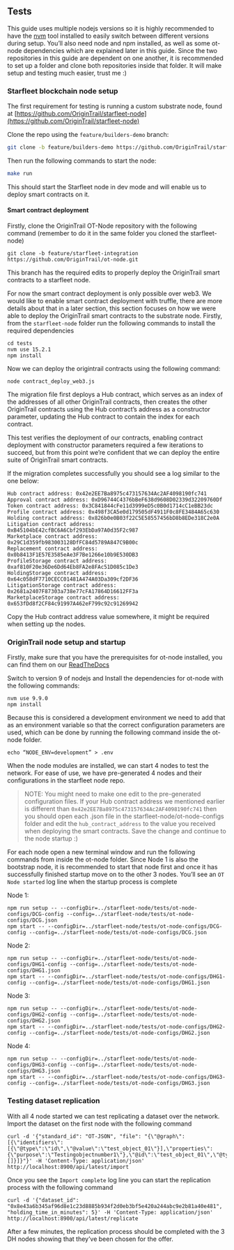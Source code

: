 ## Tests

This guide uses multiple nodejs versions so it is highly recommended to have the [nvm](https://github.com/nvm-sh/nvm) tool installed to easily switch between different versions during setup. You’ll also need node and npm installed, as well as some ot-node dependencies which are explained later in this guide.
Since the two repositories in this guide are dependent on one another, it is recommended to set up a folder and clone both repositories inside that folder. It will make setup and testing much easier, trust me :)

### Starfleet blockchain node setup

The first requirement for testing is running a custom substrate node, found at [https://github.com/OriginTrail/starfleet-node](https://github.com/OriginTrail/starfleet-node)

Clone the repo using the `feature/builders-demo` branch:
```sh
git clone -b feature/builders-demo https://github.com/OriginTrail/starfleet-node
```
Then run the following commands to start the node:
```sh
make run
```
This should start the Starfleet node in dev mode and will enable us to deploy smart contracts on it.

#### Smart contract deployment

Firstly, clone the OriginTrail OT-Node repository with the following command (remember to do it in the same folder you cloned the starfleet-node)
```
git clone -b feature/starfleet-integration https://github.com/OriginTrail/ot-node.git
```
This branch has the required edits to properly deploy the OriginTrail smart contracts to a starfleet node.

For now the smart contract deployment is only possible over web3. We would like to enable smart contract deployment with truffle, there are more details about that in a later section, this section focuses on how we were able to deploy the OriginTrail smart contracts to the substrate node.
Firstly, from the `starfleet-node` folder run the following commands to install the required dependencies

```
cd tests
nvm use 15.2.1
npm install
```

Now we can deploy the origintrail contracts using the following command:

```
node contract_deploy_web3.js
```

The migration file first deploys a Hub contract, which serves as an index of the addresses of all other OriginTrail contracts, then creates the other OriginTrail contracts using the Hub contract’s address as a constructor parameter, updating the Hub contract to contain the index for each contract. 

This test verifies the deployment of our contracts, enabling contract deployment with constructor parameters required a few iterations to succeed, but from this point we’re confident that we can deploy the entire suite of OriginTrail smart contracts. 


If the migration completes successfully you should see a log similar to the one below:
```
Hub contract address: 0x42e2EE7Ba8975c473157634Ac2AF4098190fc741
Approval contract address: 0xD96744C4376bBeF638d9608D02339d32209760Df
Token contract address: 0x3C841844cFe11d3999eD5c0B0d1714cC1eBB23dc
Profile contract address: 0x498f3CA5e0d179505dF4911F0c8FE3484A65c630
Holding contract address: 0x826b0e0B03f22C5E58557456bD8b8EDe318C2e0A
Litigation contract address: 0xB45104bE42cfBC6A6Cbf293EbDa97A0d35F2c987
Marketplace contract address: 0x29C1d359fb983003128DfFC84d5789A847C9B00c
Replacement contract address: 0x0b8413F1E57E3585eAe3F7Be1266e10b9E530DB3
ProfileStorage contract address: 0xaf810F20e36De6Dd64Eb8FA2e8FAc51D085c1De3
HoldingStorage contract address: 0x64c058dF7710CECC01481A474A03Da309cf2DF36
LitigationStorage contract address: 0x2681a2407F87303a738e77cFA17864D16612FF3a
MarketplaceStorage contract address: 0x653fDd8f2CF84c91997A462eF799c92c91269942
```
  

Copy the Hub contract address value somewhere, it might be required when setting up the nodes.

### OriginTrail node setup and startup

Firstly, make sure that you have the prerequisites for ot-node installed, you can find them on our [ReadTheDocs](https://docs.origintrail.io/en/latest/Running-a-Node/basic-setup.html#manual-installation)

Switch to version 9 of nodejs and Install the dependencies for ot-node with the following commands:
```
nvm use 9.9.0
npm install
```
Because this is considered a development environment we need to add that as an environment variable so that the correct configuration parameters are used, which can be done by running the following command inside the ot-node folder.
```
echo “NODE_ENV=development” > .env
```
When the node modules are installed, we can start 4 nodes to test the network. For ease of use, we have pre-generated 4 nodes and their configurations in the starfleet node repo.

>NOTE: You might need to make one edit to the pre-generated configuration files. If your Hub contract address we mentioned earlier is different than `0x42e2EE7Ba8975c473157634Ac2AF4098190fc741` then you should open each .json file in the starfleet-node/ot-node-configs folder and edit the `hub_contract_address` to the value you received when deploying the smart contracts. Save the change and continue to the node startup :)

For each node open a new terminal window and run the following commands from inside the ot-node folder. Since Node 1 is also the bootstrap node, it is recommended to start that node first and once it has successfully finished startup move on to the other 3 nodes. You’ll see an `OT Node started` log line when the startup process is complete

  

Node 1: 
```
npm run setup -- --configDir=../starfleet-node/tests/ot-node-configs/DCG-config --config=../starfleet-node/tests/ot-node-configs/DCG.json
npm start -- --configDir=../starfleet-node/tests/ot-node-configs/DCG-config --config=../starfleet-node/tests/ot-node-configs/DCG.json
```  

Node 2:

 ```
npm run setup -- --configDir=../starfleet-node/tests/ot-node-configs/DHG1-config --config=../starfleet-node/tests/ot-node-configs/DHG1.json
npm start -- --configDir=../starfleet-node/tests/ot-node-configs/DHG1-config --config=../starfleet-node/tests/ot-node-configs/DHG1.json
```

Node 3:
```
npm run setup -- --configDir=../starfleet-node/tests/ot-node-configs/DHG2-config --config=../starfleet-node/tests/ot-node-configs/DHG2.json
npm start -- --configDir=../starfleet-node/tests/ot-node-configs/DHG2-config --config=../starfleet-node/tests/ot-node-configs/DHG2.json
```

Node 4:
  
```
npm run setup -- --configDir=../starfleet-node/tests/ot-node-configs/DHG3-config --config=../starfleet-node/tests/ot-node-configs/DHG3.json
npm start -- --configDir=../starfleet-node/tests/ot-node-configs/DHG3-config --config=../starfleet-node/tests/ot-node-configs/DHG3.json
```

### Testing dataset replication
With all 4 node started we can test replicating a dataset over the network. Import the dataset on the first node with the following command

  
```
curl -d '{"standard_id": "OT-JSON", "file": "{\"@graph\":[{\"identifiers\":[{\"@type\":\"id\",\"@value\":\"test_object_01\"}],\"properties\":{\"purpose\":\"Testingobjectnumber1\"},\"@id\":\"test_object_01\",\"@type\":\"otObject\",\"relations\":[]}]}"}' -H 'Content-Type: application/json' http://localhost:8900/api/latest/import
```
Once you see the `Import complete` log line you can start the replication process with the following command
```
curl -d '{"dataset_id": "0x8e43a6b345af96d8e1c23d8885b934f2d0eb3bf5e420a244abc9e2b81a40e481", "holding_time_in_minutes": 5}' -H 'Content-Type: application/json' http://localhost:8900/api/latest/replicate
```
After a few minutes, the replication process should be completed with the 3 DH nodes showing that they’ve been chosen for the offer.
